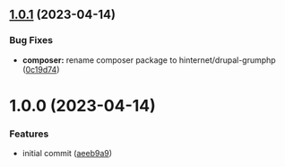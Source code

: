 ## [1.0.1](https://github.com/hinternet/drupal-grumphp/compare/v1.0.0...v1.0.1) (2023-04-14)


### Bug Fixes

* **composer:** rename composer package to hinternet/drupal-grumphp ([0c19d74](https://github.com/hinternet/drupal-grumphp/commit/0c19d741f61333c0dfb046b27f24b1df1ed4817b))

# 1.0.0 (2023-04-14)


### Features

* initial commit ([aeeb9a9](https://github.com/hinternet/drupal-grumphp/commit/aeeb9a92a04ad1c6729ae34241b6ddd965a12827))

